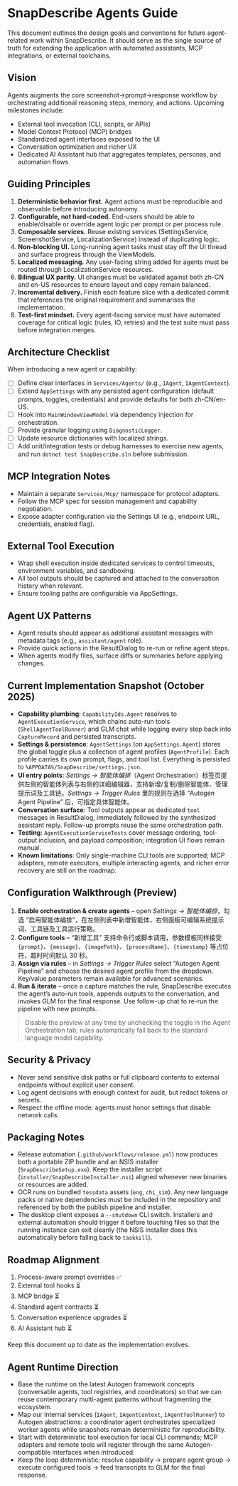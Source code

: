 # SnapDescribe Agents Guide

This document outlines the design goals and conventions for future agent-related work within SnapDescribe. It should serve as the single source of truth for extending the application with automated assistants, MCP integrations, or external toolchains.

## Vision

Agents augments the core screenshot→prompt→response workflow by orchestrating additional reasoning steps, memory, and actions. Upcoming milestones include:

- External tool invocation (CLI, scripts, or APIs)
- Model Context Protocol (MCP) bridges
- Standardized agent interfaces exposed to the UI
- Conversation optimization and richer UX
- Dedicated AI Assistant hub that aggregates templates, personas, and automation flows

## Guiding Principles

1. **Deterministic behavior first.** Agent actions must be reproducible and observable before introducing autonomy.
2. **Configurable, not hard-coded.** End-users should be able to enable/disable or override agent logic per prompt or per process rule.
3. **Composable services.** Reuse existing services (SettingsService, ScreenshotService, LocalizationService) instead of duplicating logic.
4. **Non-blocking UI.** Long-running agent tasks must stay off the UI thread and surface progress through the ViewModels.
5. **Localized messaging.** Any user-facing string added for agents must be routed through LocalizationService resources.
6. **Bilingual UX parity.** UI changes must be validated against both zh-CN and en-US resources to ensure layout and copy remain balanced.
7. **Incremental delivery.** Finish each feature slice with a dedicated commit that references the original requirement and summarises the implementation.
8. **Test-first mindset.** Every agent-facing service must have automated coverage for critical logic (rules, IO, retries) and the test suite must pass before integration merges.

## Architecture Checklist

When introducing a new agent or capability:

- [ ] Define clear interfaces in `Services/Agents/` (e.g., `IAgent`, `IAgentContext`).
- [ ] Extend `AppSettings` with any persisted agent configuration (default prompts, toggles, credentials) and provide defaults for both zh-CN/en-US.
- [ ] Hook into `MainWindowViewModel` via dependency injection for orchestration.
- [ ] Provide granular logging using `DiagnosticLogger`.
- [ ] Update resource dictionaries with localized strings.
- [ ] Add unit/integration tests or debug harnesses to exercise new agents, and run `dotnet test SnapDescribe.sln` before submission.

## MCP Integration Notes

- Maintain a separate `Services/Mcp/` namespace for protocol adapters.
- Follow the MCP spec for session management and capability negotiation.
- Expose adapter configuration via the Settings UI (e.g., endpoint URL, credentials, enabled flag).

## External Tool Execution

- Wrap shell execution inside dedicated services to control timeouts, environment variables, and sandboxing.
- All tool outputs should be captured and attached to the conversation history when relevant.
- Ensure tooling paths are configurable via AppSettings.

## Agent UX Patterns

- Agent results should appear as additional assistant messages with metadata tags (e.g., `assistant/agent` role).
- Provide quick actions in the ResultDialog to re-run or refine agent steps.
- When agents modify files, surface diffs or summaries before applying changes.

## Current Implementation Snapshot (October 2025)

- **Capability plumbing**: `CapabilityIds.Agent` resolves to `AgentExecutionService`, which chains auto-run tools (`ShellAgentToolRunner`) and GLM chat while logging every step back into `CaptureRecord` and persisted transcripts.
- **Settings & persistence**: `AgentSettings` (on `AppSettings.Agent`) stores the global toggle plus a collection of agent profiles (`AgentProfile`). Each profile carries its own prompt, flags, and tool list. Everything is persisted to `%APPDATA%/SnapDescribe/settings.json`.
- **UI entry points**: *Settings → 智能体编排*（Agent Orchestration）标签页提供左侧的智能体列表与右侧的详细编辑器，支持新增/复制/删除智能体、管理提示词及工具链。*Settings → Trigger Rules* 里的规则在选择 “Autogen Agent Pipeline” 后，可指定具体智能体。
- **Conversation surface**: Tool outputs appear as dedicated `tool` messages in ResultDialog, immediately followed by the synthesized assistant reply. Follow-up prompts reuse the same orchestration path.
- **Testing**: `AgentExecutionServiceTests` cover message ordering, tool-output inclusion, and payload composition; integration UI flows remain manual.
- **Known limitations**: Only single-machine CLI tools are supported; MCP adapters, remote executors, multiple interacting agents, and richer error recovery are still on the roadmap.

## Configuration Walkthrough (Preview)

1. **Enable orchestration & create agents** – open *Settings → 智能体编排*，勾选 “启用智能体编排”，在左侧列表中新增智能体，右侧面板可编辑系统提示词、工具链及工具运行策略。
2. **Configure tools** – “新增工具” 支持命令行或脚本调用，参数模板同样接受 `{prompt}`、`{message}`、`{imagePath}`、`{processName}`、`{timestamp}` 等占位符，超时时间默认 30 秒。
3. **Assign via rules** – in *Settings → Trigger Rules* select “Autogen Agent Pipeline” and choose the desired agent profile from the dropdown. Key/value parameters remain available for advanced scenarios.
4. **Run & iterate** – once a capture matches the rule, SnapDescribe executes the agent’s auto-run tools, appends outputs to the conversation, and invokes GLM for the final response. Use follow-up chat to re-run the pipeline with new prompts.

> Disable the preview at any time by unchecking the toggle in the Agent Orchestration tab; rules automatically fall back to the standard language model capability.

## Security & Privacy

- Never send sensitive disk paths or full clipboard contents to external endpoints without explicit user consent.
- Log agent decisions with enough context for audit, but redact tokens or secrets.
- Respect the offline mode: agents must honor settings that disable network calls.

## Packaging Notes

- Release automation (`.github/workflows/release.yml`) now produces both a portable ZIP bundle and an NSIS installer (`SnapDescribeSetup.exe`). Keep the installer script (`installer/SnapDescribeInstaller.nsi`) aligned whenever new binaries or resources are added.
- OCR runs on bundled `tessdata` assets (`eng`, `chi_sim`). Any new language packs or native dependencies must be included in the repository and referenced by both the publish pipeline and installer.
- The desktop client exposes a `--shutdown` CLI switch. Installers and external automation should trigger it before touching files so that the running instance can exit cleanly (the NSIS installer does this automatically before falling back to `taskkill`).

## Roadmap Alignment

1. Process-aware prompt overrides ✅
2. External tool hooks ⏳
3. MCP bridge ⏳
4. Standard agent contracts ⏳
5. Conversation experience upgrades ⏳
6. AI Assistant hub ⏳

Keep this document up to date as the implementation evolves.

## Agent Runtime Direction

- Base the runtime on the latest Autogen framework concepts (conversable agents, tool registries, and coordinators) so that we can reuse contemporary multi-agent patterns without fragmenting the ecosystem.
- Map our internal services (`IAgent`, `IAgentContext`, `IAgentToolRunner`) to Autogen abstractions: a coordinator agent orchestrates specialized worker agents while snapshots remain deterministic for reproducibility.
- Start with deterministic tool execution for local CLI commands; MCP adapters and remote tools will register through the same Autogen-compatible interfaces when introduced.
- Keep the loop deterministic: resolve capability → prepare agent group → execute configured tools → feed transcripts to GLM for the final response.
